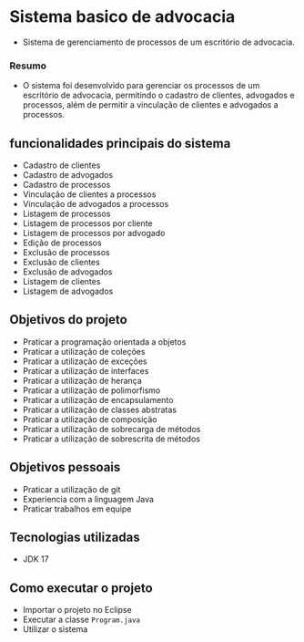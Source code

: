 # Sistema basico de advocacia

 - Sistema de gerenciamento de processos de um escritório de advocacia.
### Resumo
- O sistema foi desenvolvido para gerenciar os processos de um escritório de advocacia, permitindo o cadastro de clientes, advogados e processos, além de permitir a vinculação de clientes e advogados a processos.
## funcionalidades principais do sistema
- Cadastro de clientes
- Cadastro de advogados
- Cadastro de processos
- Vinculação de clientes a processos
- Vinculação de advogados a processos
- Listagem de processos
- Listagem de processos por cliente
- Listagem de processos por advogado
- Edição de processos
- Exclusão de processos
- Exclusão de clientes
- Exclusão de advogados
- Listagem de clientes
- Listagem de advogados

## Objetivos do projeto
- Praticar a programação orientada a objetos
- Praticar a utilização de coleções
- Praticar a utilização de exceções
- Praticar a utilização de interfaces
- Praticar a utilização de herança
- Praticar a utilização de polimorfismo
- Praticar a utilização de encapsulamento
- Praticar a utilização de classes abstratas
- Praticar a utilização de composição
- Praticar a utilização de sobrecarga de métodos
- Praticar a utilização de sobrescrita de métodos

## Objetivos pessoais
- Praticar a utilização de git
- Experiencia com a linguagem Java
- Praticar trabalhos em equipe

## Tecnologias utilizadas
- JDK 17

## Como executar o projeto
- Importar o projeto no Eclipse
- Executar a classe `Program.java`
- Utilizar o sistema
